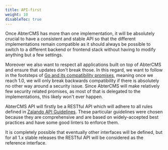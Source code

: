 ```yaml
---
title: API-first
weight: 10
disableToc: true
---
```


Once AbterCMS has more than one implementation, it will be absolutely crucial to have a consistent and stable API so that the different implementations remain compatible as it should always be possible to switch to a different backend or frontend stack without having to modify anything but a few settings.

Moreover we also want to respect all applications built on top of AbterCMS and ensure that updates don't break those. In this regard, we want to follow in the footsteps of [Go and its compatibility promises](https://golang.org/doc/go1compat), meaning once we reach 1.0, we will only break backwards compatibility if there is absolutely no other way around a security issue. Since AbterCMS will make relatively few security related promises, as most of that is delegated to the implementations, this likely won't ever happen.

AbterCMS API will firstly be a RESTful API which will adhere to all rules defined in [Zalando API Guidelines](https://github.com/zalando/restful-api-guidelines). These particular guidelines were chosen because they are comprehensive and are based on widely-accepted best practices and have some good linters to enforce them.

It is completely possible that eventually other interfaces will be defined, but for all 1.x stable releases the RESTful API will be considered as the reference interface.